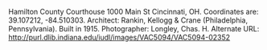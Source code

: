 Hamilton County Courthouse 1000 Main St Cincinnati, OH. Coordinates are: 39.107212, -84.510303. Architect: Rankin, Kellogg &amp; Crane (Philadelphia, Pennsylvania). Built in 1915. Photographer: Longley, Chas. H. Alternate URL: http://purl.dlib.indiana.edu/iudl/images/VAC5094/VAC5094-02352